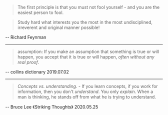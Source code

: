 > The first principle is that you must not fool yourself - and you are the easiest person to fool.

> Study hard what interests you the most in the most undisciplined, irreverent and original manner possible!

-- Richard Feynman

---

> assumption: If you make an assumption that something is true or will happen, you accept that it is true or will happen, *often without any real proof*.

-- collins dictionary 2019.07.02

---

> *Concepts vs. understanding.* - If you learn concepts, if you work for information, then you don't *understand*. You only *explain*. When a man is thinking, he stands off from what he is trying to understand.

-- Bruce Lee 《Striking Thoughts》 2020.05.25
